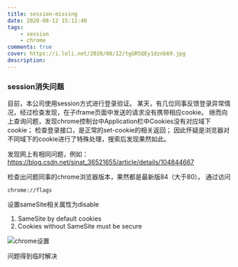 ```yaml
---
title: session-missing
date: 2020-08-12 15:12:48
tags:
    - session
    - chrome
comments: true
cover: https://i.loli.net/2020/08/12/tgGR5QEy1dznb69.jpg
description: 
---
```


### session消失问题
目前，本公司使用session方式进行登录验证。
某天，有几位同事反馈登录异常情况，经过检查发现，在子iframe页面中发送的请求没有携带相应cookie。
继而向上查询问题，发现chrome控制台中Application栏中Cookies没有对应域下cookie；
检查登录接口，是正常的set-cookie的相关返回；
因此怀疑是浏览器对不同域下的cookie进行了特殊处理，搜索后发现果然如此。

发现网上有相同问题，例如：https://blog.csdn.net/sinat_36521655/article/details/104844667

检查出问题同事的chrome浏览器版本，果然都是最新版84（大于80）。
通过访问
```text
chrome://flags
```

设置sameSite相关属性为disable
1. SameSite by default cookies
2. Cookies without SameSite must be secure

![chrome设置](/images/chrome-sameSite.png)

问题得到临时解决







